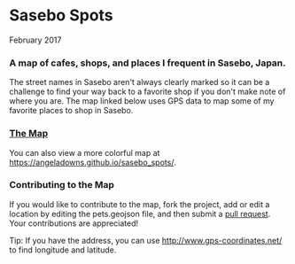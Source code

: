# Sasebo Spots
February 2017

### A map of cafes, shops, and places I frequent in Sasebo, Japan.
The street names in Sasebo aren't always clearly marked so it can be a challenge to find your way back to a favorite shop if you don't make note of where you are. The map linked below uses GPS data to map some of my favorite places to shop in Sasebo.

### [The Map](spots.geojson)
You can also view a more colorful map at https://angeladowns.github.io/sasebo_spots/.

### Contributing to the Map
If you would like to contribute to the map, fork the project, add or edit a location by editing the pets.geojson file, and then submit a [pull request](https://github.com/angeladowns/sasebo-pet-resources/pulls). Your contributions are appreciated!

Tip: If you have the address, you can use http://www.gps-coordinates.net/ to find longitude and latitude. 
